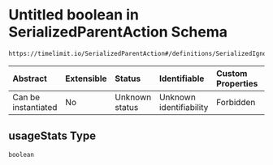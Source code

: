 # Untitled boolean in SerializedParentAction Schema

```txt
https://timelimit.io/SerializedParentAction#/definitions/SerializedIgnoreManipulationAction/properties/usageStats
```



| Abstract            | Extensible | Status         | Identifiable            | Custom Properties | Additional Properties | Access Restrictions | Defined In                                                                                       |
| :------------------ | :--------- | :------------- | :---------------------- | :---------------- | :-------------------- | :------------------ | :----------------------------------------------------------------------------------------------- |
| Can be instantiated | No         | Unknown status | Unknown identifiability | Forbidden         | Allowed               | none                | [SerializedParentAction.schema.json*](SerializedParentAction.schema.json "open original schema") |

## usageStats Type

`boolean`
